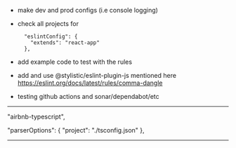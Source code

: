 - make dev and prod configs (i.e console logging)

- check all projects for

  ```
    "eslintConfig": {
      "extends": "react-app"
    },
  ```

- add example code to test with the rules

- add and use @stylistic/eslint-plugin-js mentioned here https://eslint.org/docs/latest/rules/comma-dangle

- testing github actions and sonar/dependabot/etc

---

"airbnb-typescript",

"parserOptions": {
"project": "./tsconfig.json"
},

---
